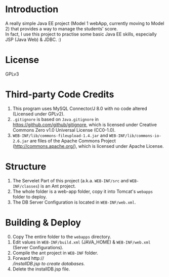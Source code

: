 # Introduction
A really simple Java EE project (Model 1 webApp, currently moving to Model 2) that provides a way to manage the students' score.<br />
In fact, I use this project to practise some basic Java EE skills, especially JSP (Java Web) & JDBC. :)

# License
GPLv3

# Third-party Code Credits
1. This program uses MySQL Connector/J 8.0 with no code altered (Licensed under GPLv2). <br />
2. `.gitignore` is based on `Java.gitignore` in https://github.com/github/gitignore, which is licensed under Creative Commons Zero v1.0 Universal License (CC0-1.0).
3. `WEB-INF/lib/commons-fileupload-1.4.jar` and `WEB-INF/lib/commons-io-2.6.jar` are files of the Apache Commons Project (http://commons.apache.org/), which is licensed under Apache License.

# Structure
1. The Servelet Part of this project (a.k.a. `WEB-INF/src` and `WEB-INF/classes`) is an Ant project.
2. The whole folder is a web-app folder, copy it into Tomcat's `webapps` folder to deploy.
3. The DB Server Configuration is located in `WEB-INF/web.xml`.

# Building & Deploy
0. Copy The entire folder to the `webapps` directory.
1. Edit values in `WEB-INF/build.xml` (JAVA_HOME) & `WEB-INF/web.xml` (Server Configurations).
2. Compile the ant project in `WEB-INF` folder.
3. Forward http://<Address to WebApp>/installDB.jsp to create databases.
4. Delete the installDB.jsp file.